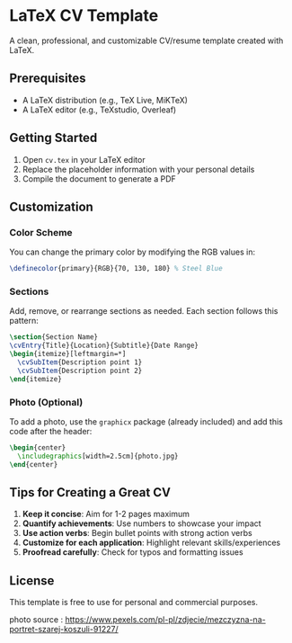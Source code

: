 # LaTeX CV Template

A clean, professional, and customizable CV/resume template created with LaTeX.

## Prerequisites

- A LaTeX distribution (e.g., TeX Live, MiKTeX)
- A LaTeX editor (e.g., TeXstudio, Overleaf)

## Getting Started

1. Open `cv.tex` in your LaTeX editor
2. Replace the placeholder information with your personal details
3. Compile the document to generate a PDF

## Customization

### Color Scheme

You can change the primary color by modifying the RGB values in:

```tex
\definecolor{primary}{RGB}{70, 130, 180} % Steel Blue
```

### Sections

Add, remove, or rearrange sections as needed. Each section follows this pattern:

```tex
\section{Section Name}
\cvEntry{Title}{Location}{Subtitle}{Date Range}
\begin{itemize}[leftmargin=*]
  \cvSubItem{Description point 1}
  \cvSubItem{Description point 2}
\end{itemize}
```

### Photo (Optional)

To add a photo, use the `graphicx` package (already included) and add this code after the header:

```tex
\begin{center}
  \includegraphics[width=2.5cm]{photo.jpg}
\end{center}
```

## Tips for Creating a Great CV

1. **Keep it concise**: Aim for 1-2 pages maximum
2. **Quantify achievements**: Use numbers to showcase your impact
3. **Use action verbs**: Begin bullet points with strong action verbs
4. **Customize for each application**: Highlight relevant skills/experiences
5. **Proofread carefully**: Check for typos and formatting issues

## License

This template is free to use for personal and commercial purposes.


photo source : https://www.pexels.com/pl-pl/zdjecie/mezczyzna-na-portret-szarej-koszuli-91227/